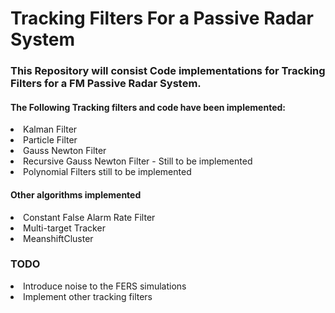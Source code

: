 # Tracking Filters For a Passive Radar System

### This Repository will consist Code implementations for Tracking Filters for a FM Passive Radar System.<br>


#### The Following Tracking filters and code have been implemented:
<li>Kalman Filter</li>
<li>Particle Filter  </li>
<li>Gauss Newton Filter</li>
<li>Recursive Gauss Newton Filter - Still to be implemented</li>
<li>Polynomial Filters still to be implemented</li>


#### Other algorithms implemented
<li>Constant False Alarm Rate Filter </li>
<li>Multi-target Tracker</li>
<li>MeanshiftCluster</li>

### TODO
<li>Introduce noise to the FERS simulations </li>
<li>Implement other tracking filters </li>
